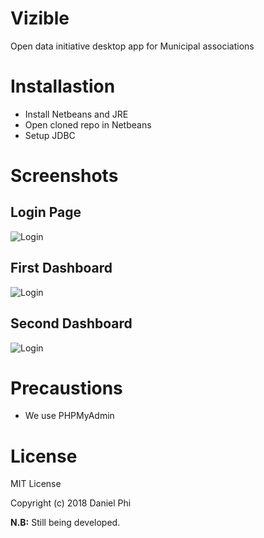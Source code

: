 # Vizible
Open data initiative desktop app for Municipal associations

# Installastion 
- Install Netbeans and JRE
- Open cloned repo in Netbeans
- Setup JDBC 

# Screenshots
## Login Page <br>
![Login](https://github.com/malgamves/Vizible/blob/master/Images/1.png)
<br>
## First Dashboard <br>
![Login](https://github.com/malgamves/Vizible/blob/master/Images/2.png)
<br>
## Second Dashboard <br>
![Login](https://github.com/malgamves/Vizible/blob/master/Images/3.png)
<br>


# Precaustions
- We use PHPMyAdmin 

# License
MIT License

Copyright (c) 2018 Daniel Phi


**N.B:** Still being developed. 
